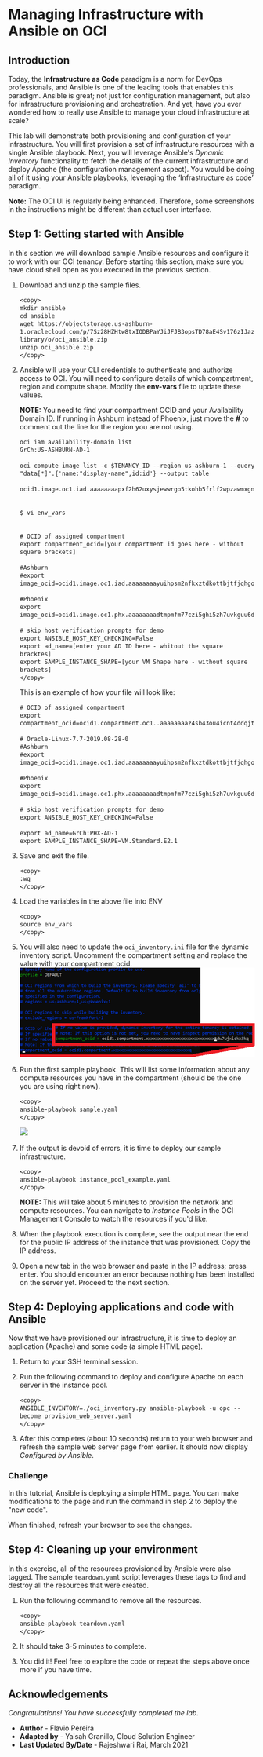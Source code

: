 #  Managing Infrastructure with Ansible on OCI

## Introduction

Today, the **Infrastructure as Code** paradigm is a norm for DevOps professionals, and Ansible is one of the leading tools that enables this paradigm. Ansible is great; not just for configuration management, but also for infrastructure provisioning and orchestration. And yet, have you ever wondered how to really use Ansible to manage your cloud infrastructure at scale?

This lab will demonstrate both provisioning and configuration of your infrastructure. You will first provision a set of infrastructure resources with a single Ansible playbook. Next, you will leverage Ansible's *Dynamic Inventory* functionality to fetch the details of the current infrastructure and deploy Apache (the configuration management aspect). You would be doing all of it using your Ansible playbooks, leveraging the ‘Infrastructure as code’ paradigm.

  **Note:** The OCI UI is regularly being enhanced.  Therefore, some screenshots in the instructions might be different than actual user interface.

## **Step 1:** Getting started with Ansible
In this section we will download sample Ansible resources and configure it to work with our OCI tenancy. Before starting this section, make sure you have cloud shell open as you executed in the previous section.

1. Download and unzip the sample files.

    ```
    <copy>
    mkdir ansible
    cd ansible
    wget https://objectstorage.us-ashburn-1.oraclecloud.com/p/7Sz28HZHtw8txIQDBPaYJiJFJB3opsTD78aE4Sv176zIJaz79Z6dJI5749En8KB1/n/c4u04/b/oci-library/o/oci_ansible.zip
    unzip oci_ansible.zip
    </copy>
    ```

2. Ansible will use your CLI credentials to authenticate and authorize access to OCI.  You will need to configure details of which compartment, region and compute shape.  Modify the **env-vars** file to update these values.

    **NOTE:** You need to find your compartment OCID and your Availability Domain ID. If running in Ashburn instead of Phoenix, just move the **#** to comment out the line for the region you are not using.

    ```
    oci iam availability-domain list
    GrCh:US-ASHBURN-AD-1

    oci compute image list -c $TENANCY_ID --region us-ashburn-1 --query "data[*]".{'name:"display-name",id:id'} --output table

    ocid1.image.oc1.iad.aaaaaaaapxf2h62uxysjewwrgo5tkohb5frlf2wpzawmxgncxdy7vwnm7aza


    $ vi env_vars
    

    # OCID of assigned compartment
    export compartment_ocid=[your compartment id goes here - without square brackets]

    #Ashburn
    #export image_ocid=ocid1.image.oc1.iad.aaaaaaaayuihpsm2nfkxztdkottbjtfjqhgod7hfuirt2rqlewxrmdlgg75q

    #Phoenix
    export image_ocid=ocid1.image.oc1.phx.aaaaaaaadtmpmfm77czi5ghi5zh7uvkguu6dsecsg7kuo3eigc5663und4za

    # skip host verification prompts for demo
    export ANSIBLE_HOST_KEY_CHECKING=False
    export ad_name=[enter your AD ID here - whitout the square bracktes]
    export SAMPLE_INSTANCE_SHAPE=[your VM Shape here - without square brackets]
    </copy>
    ```

    This is an example of how your file will look like:

    ```
    # OCID of assigned compartment
    export compartment_ocid=ocid1.compartment.oc1..aaaaaaaaz4sb43ou4icnt4ddqjt6fmciobic657xvtott26ll5dw7xiw4tga

    # Oracle-Linux-7.7-2019.08-28-0
    #Ashburn
    #export image_ocid=ocid1.image.oc1.iad.aaaaaaaayuihpsm2nfkxztdkottbjtfjqhgod7hfuirt2rqlewxrmdlgg75q

    #Phoenix
    export image_ocid=ocid1.image.oc1.phx.aaaaaaaadtmpmfm77czi5ghi5zh7uvkguu6dsecsg7kuo3eigc5663und4za

    # skip host verification prompts for demo
    export ANSIBLE_HOST_KEY_CHECKING=False

    export ad_name=GrCh:PHX-AD-1
    export SAMPLE_INSTANCE_SHAPE=VM.Standard.E2.1
    ```

3. Save and exit the file.
    
	```
    <copy>
    :wq
    </copy>
    ```
    
4. Load the variables in the above file into ENV

    ```
    <copy>
    source env_vars
    </copy>
    ```

5. You will also need to update the ``oci_inventory.ini`` file for the dynamic inventory script.  Uncomment the compartment setting and replace the value with your compartment ocid.
    ![](../labs/images/ansible_004.png " ")

6. Run the first sample playbook.  This will list some information about any compute resources you have in the compartment (should be the one you are using right now).

    ```
    <copy>
    ansible-playbook sample.yaml
    </copy>
    ```
    ![](../images/ansible_003.jpg " ")

7. If the output is devoid of errors, it is time to deploy our sample infrastructure.

    ```
    <copy>
    ansible-playbook instance_pool_example.yaml
    </copy>
    ```

    **NOTE:** This will take about 5 minutes to provision the network and compute resources.  You can navigate to *Instance Pools* in the OCI Management Console to watch the resources if you'd like.  

8. When the playbook execution is complete, see the output near the end for the public IP address of the instance that was provisioned.  Copy the IP address.

9.  Open a new tab in the web browser and paste in the IP address; press enter.  You should encounter an error because nothing has been installed on the server yet.  Proceed to the next section.


## **Step 4:** Deploying applications and code with Ansible
Now that we have provisioned our infrastructure, it is time to deploy an application (Apache) and some code (a simple HTML page).

1. Return to your SSH terminal session.

2. Run the following command to deploy and configure Apache on each server in the instance pool.

    ```
    <copy>
    ANSIBLE_INVENTORY=./oci_inventory.py ansible-playbook -u opc --become provision_web_server.yaml
    </copy>
    ```

3. After this completes (about 10 seconds) return to your web browser and refresh the sample web server page from earlier. It should now display *Configured by Ansible*.

### Challenge
In this tutorial, Ansible is deploying a simple HTML page. You can make modifications to the page and run the command in step 2 to deploy the "new code".

When finished, refresh your browser to see the changes.

## **Step 4:** Cleaning up your environment
In this exercise, all of the resources provisioned by Ansible were also tagged. The sample ``teardown.yaml`` script leverages these tags to find and destroy all the resources that were created.

1. Run the following command to remove all the resources.

    ```
    <copy>
    ansible-playbook teardown.yaml
    </copy>
    ```

2. It should take 3-5 minutes to complete.

3. You did it!  Feel free to explore the code or repeat the steps above once more if you have time.

## Acknowledgements
*Congratulations! You have successfully completed the lab.*

- **Author** - Flavio Pereira
- **Adapted by** -  Yaisah Granillo, Cloud Solution Engineer
- **Last Updated By/Date** - Rajeshwari Rai, March 2021


